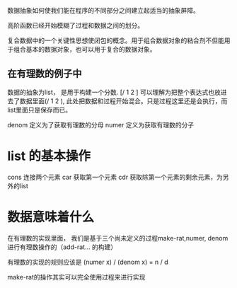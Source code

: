 数据抽象如何使我们能在程序的不同部分之间建立起适当的抽象屏障。

高阶函数已经开始模糊了过程和数据之间的划分。

复合数据中的一个关键性思想使闭包的概念。用于组合数据对象的粘合剂不但能用于组合基本的数据对象，也可以用于复合的数据对象。

## 在有理数的例子中
数据的抽象为list， 是用于构建一个分数.
[/ 1 2 ] 可以理解为把整个表达式也放进去了数据里面(/  1 2 ), 此处把数据和过程开始混合。只是过程这里还是会执行，而list里面只是保存而已。

denom 定义为了获取有理数的分母
numer 定义为获取有理数的分子


# list 的基本操作
cons 连接两个元素
car  获取第一个元素
cdr  获取除第一个元素的剩余元素，为另外的list


# 数据意味着什么
在有理数的实现里面， 我们是基于三个尚未定义的过程make-rat,numer, denom 进行有理数操作的（add-rat... 的构建）

有理数的实现的规则应该是
(numer  x)  / (denom x)  = n / d

make-rat的操作其实可以完全使用过程来进行实现